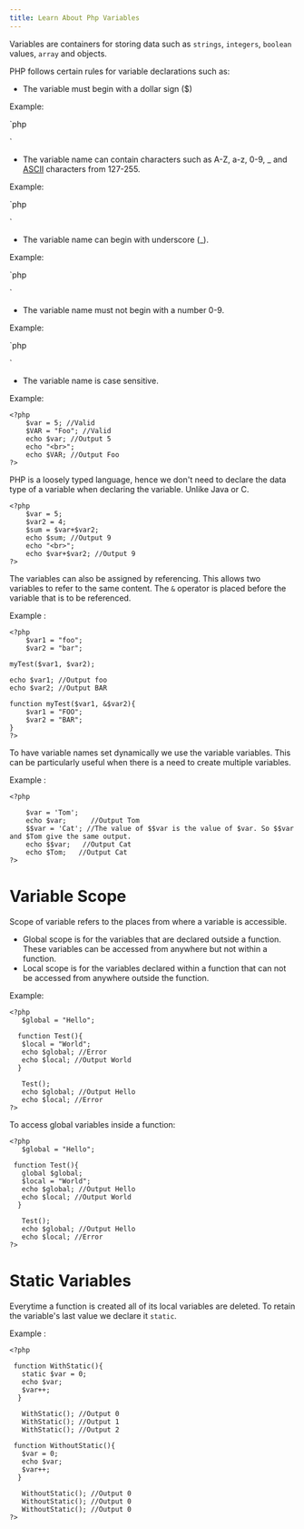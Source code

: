 ```yaml
---
title: Learn About Php Variables
---
```

Variables are containers for storing data such as `strings`, `integers`, `boolean` values, `array` and objects.

PHP follows certain rules for variable declarations such as:

*   The variable must begin with a dollar sign ($)

Example:

`php  
<?php  
$var = 5;  
?>` 

*   The variable name can contain characters such as A-Z, a-z, 0-9, _ and [ASCII](http://www.asciitable.com/ "ASCII Table") characters from 127-255.

Example:

`php  
<?php  
$var = 5; //Valid  
$var_1 = "Foo"; //Valid  
$_var2 = 'Bar'; //Valid  
$var.3 = 'Baz'; //Invalid  
?>` 

*   The variable name can begin with underscore (_).

Example:

`php  
<?php  
$_var2 = 'Bar'; //Valid  
?>` 

*   The variable name must not begin with a number 0-9.

Example:

`php  
<?php  
$9var3 = 'Baz'; //Invalid  
?>` 

*   The variable name is case sensitive.

Example:

    <?php
        $var = 5; //Valid
        $VAR = "Foo"; //Valid
        echo $var; //Output 5
        echo "<br>";
        echo $VAR; //Output Foo
    ?>

PHP is a loosely typed language, hence we don't need to declare the data type of a variable when declaring the variable. Unlike Java or C.

    <?php
        $var = 5; 
        $var2 = 4; 
        $sum = $var+$var2;
        echo $sum; //Output 9
        echo "<br>";
        echo $var+$var2; //Output 9
    ?>

The variables can also be assigned by referencing. This allows two variables to refer to the same content. The `&` operator is placed before the variable that is to be referenced.

Example :

    <?php
        $var1 = "foo";
        $var2 = "bar";

    myTest($var1, $var2);

    echo $var1; //Output foo
    echo $var2; //Output BAR

    function myTest($var1, &$var2){
        $var1 = "FOO";
        $var2 = "BAR";
    }
    ?>

To have variable names set dynamically we use the variable variables. This can be particularly useful when there is a need to create multiple variables.

Example :

    <?php

        $var = 'Tom'; 
        echo $var;      //Output Tom
        $$var = 'Cat'; //The value of $$var is the value of $var. So $$var and $Tom give the same output.
        echo $$var;   //Output Cat
        echo $Tom;   //Output Cat
    ?>

# Variable Scope

Scope of variable refers to the places from where a variable is accessible.

*   Global scope is for the variables that are declared outside a function. These variables can be accessed from anywhere but not within a function.
*   Local scope is for the variables declared within a function that can not be accessed from anywhere outside the function.

Example:

    <?php
       $global = "Hello";

      function Test(){
       $local = "World";
       echo $global; //Error
       echo $local; //Output World
      }

       Test();
       echo $global; //Output Hello
       echo $local; //Error
    ?>

To access global variables inside a function:

    <?php
       $global = "Hello";

     function Test(){
       global $global;
       $local = "World";
       echo $global; //Output Hello
       echo $local; //Output World
      }

       Test();
       echo $global; //Output Hello
       echo $local; //Error
    ?>

# Static Variables

Everytime a function is created all of its local variables are deleted. To retain the variable's last value we declare it `static`.

Example :

    <?php

     function WithStatic(){
       static $var = 0;
       echo $var;
       $var++;
      }

       WithStatic(); //Output 0
       WithStatic(); //Output 1
       WithStatic(); //Output 2

     function WithoutStatic(){
       $var = 0;
       echo $var;
       $var++;
      }

       WithoutStatic(); //Output 0
       WithoutStatic(); //Output 0
       WithoutStatic(); //Output 0
    ?>
